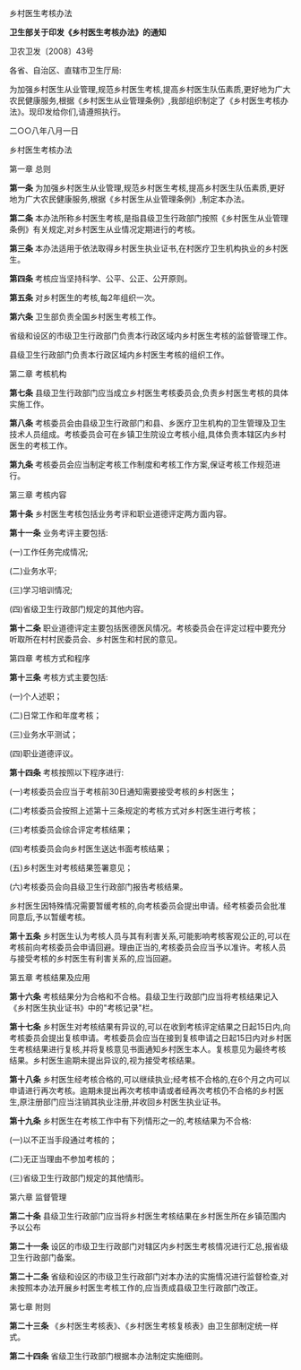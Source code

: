 乡村医生考核办法

**卫生部关于印发《乡村医生考核办法》的通知**

卫农卫发〔2008〕43号

各省、自治区、直辖市卫生厅局:

为加强乡村医生从业管理,规范乡村医生考核,提高乡村医生队伍素质,更好地为广大农民健康服务,根据《乡村医生从业管理条例》,我部组织制定了《乡村医生考核办法》。现印发给你们,请遵照执行。

二○○八年八月一日

乡村医生考核办法

第一章 总则

**第一条** 为加强乡村医生从业管理,规范乡村医生考核,提高乡村医生队伍素质,更好地为广大农民健康服务,根据《乡村医生从业管理条例》,制定本办法。

**第二条** 本办法所称乡村医生考核,是指县级卫生行政部门按照《乡村医生从业管理条例》有关规定,对乡村医生从业情况定期进行的考核。

**第三条** 本办法适用于依法取得乡村医生执业证书,在村医疗卫生机构执业的乡村医生。

**第四条** 考核应当坚持科学、公平、公正、公开原则。

**第五条** 对乡村医生的考核,每2年组织一次。

**第六条** 卫生部负责全国乡村医生考核工作。

省级和设区的市级卫生行政部门负责本行政区域内乡村医生考核的监督管理工作。

县级卫生行政部门负责本行政区域内乡村医生考核的组织工作。

第二章 考核机构

**第七条** 县级卫生行政部门应当成立乡村医生考核委员会,负责乡村医生考核的具体实施工作。

**第八条** 考核委员会由县级卫生行政部门和县、乡医疗卫生机构的卫生管理及卫生技术人员组成。考核委员会可在乡镇卫生院设立考核小组,具体负责本辖区内乡村医生的考核工作。

**第九条** 考核委员会应当制定考核工作制度和考核工作方案,保证考核工作规范进行。

第三章 考核内容

**第十条** 乡村医生考核包括业务考评和职业道德评定两方面内容。

**第十一条** 业务考评主要包括:

(一)工作任务完成情况;

(二)业务水平;

(三)学习培训情况;

(四)省级卫生行政部门规定的其他内容。

**第十二条** 职业道德评定主要包括医德医风情况。考核委员会在评定过程中要充分听取所在村村民委员会、乡村医生和村民的意见。

第四章 考核方式和程序

**第十三条** 考核方式主要包括:

(一)个人述职；

(二)日常工作和年度考核；

(三)业务水平测试；

(四)职业道德评议。

**第十四条** 考核按照以下程序进行:

(一)考核委员会应当于考核前30日通知需要接受考核的乡村医生；

(二)考核委员会按照上述第十三条规定的考核方式对乡村医生进行考核；

(三)考核委员会综合评定考核结果；

(四)考核委员会向乡村医生送达书面考核结果；

(五)乡村医生对考核结果签署意见；

(六)考核委员会向县级卫生行政部门报告考核结果。

乡村医生因特殊情况需要暂缓考核的,向考核委员会提出申请。经考核委员会批准同意后,予以暂缓考核。

**第十五条** 乡村医生认为考核人员与其有利害关系,可能影响考核客观公正的,可以在考核前向考核委员会申请回避。理由正当的,考核委员会应当予以准许。考核人员与接受考核的乡村医生有利害关系的,应当回避。

第五章 考核结果及应用

**第十六条** 考核结果分为合格和不合格。县级卫生行政部门应当将考核结果记入《乡村医生执业证书》中的\"考核记录\"栏。

**第十七条** 乡村医生对考核结果有异议的,可以在收到考核评定结果之日起15日内,向考核委员会提出复核申请。考核委员会应当在接到复核申请之日起15日内对乡村医生考核结果进行复核,并将复核意见书面通知乡村医生本人。复核意见为最终考核结果。乡村医生逾期未提出异议的,视为接受考核结果。

**第十八条** 乡村医生经考核合格的,可以继续执业;经考核不合格的,在6个月之内可以申请进行再次考核。逾期未提出再次考核申请或者经再次考核仍不合格的乡村医生,原注册部门应当注销其执业注册,并收回乡村医生执业证书。

**第十九条** 乡村医生在考核工作中有下列情形之一的,考核结果为不合格:

(一)以不正当手段通过考核的；

(二)无正当理由不参加考核的；

(三)省级卫生行政部门规定的其他情形。

第六章 监督管理

**第二十条** 县级卫生行政部门应当将乡村医生考核结果在乡村医生所在乡镇范围内予以公布

**第二十一条** 设区的市级卫生行政部门对辖区内乡村医生考核情况进行汇总,报省级卫生行政部门备案。

**第二十二条** 省级和设区的市级卫生行政部门对本办法的实施情况进行监督检查,对未按照本办法开展乡村医生考核工作的,应当责成县级卫生行政部门改正。

第七章 附则

**第二十三条** 《乡村医生考核表》、《乡村医生考核复核表》由卫生部制定统一样式。

**第二十四条** 省级卫生行政部门根据本办法制定实施细则。
